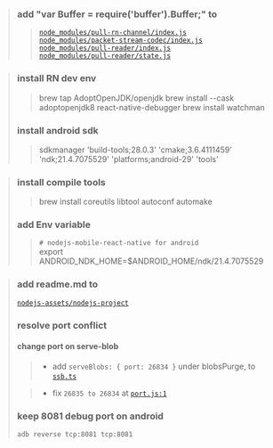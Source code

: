 > ### add "var Buffer = require('buffer').Buffer;" to  
>> [`node_modules/pull-rn-channel/index.js`](node_modules/pull-rn-channel/index.js)  
>> [`node_modules/packet-stream-codec/index.js`](node_modules/packet-stream-codec/index.js)  
>> [`node_modules/pull-reader/index.js`](node_modules/pull-reader/index.js)  
>> [`node_modules/pull-reader/state.js`](node_modules/pull-reader/state.js)  

> ### install RN dev env
>> brew tap AdoptOpenJDK/openjdk
>> brew install --cask adoptopenjdk8 react-native-debugger
>> brew install watchman
>
> ### install android sdk
>> sdkmanager 'build-tools;28.0.3' 'cmake;3.6.4111459' 'ndk;21.4.7075529' 'platforms;android-29' 'tools'

> ### install compile tools
>> brew install coreutils libtool autoconf automake
>
> ### add Env variable  
>> `# nodejs-mobile-react-native for android`  
>> export ANDROID_NDK_HOME=$ANDROID_HOME/ndk/21.4.7075529

> ### add readme.md to
> [`nodejs-assets/nodejs-project`](nodejs-assets/nodejs-project)
> 
> ### resolve port conflict
> #### change port on serve-blob  
>> - add `serveBlobs: {
  port: 26834
  }` under blobsPurge, to [`ssb.ts`](backend/ssb.ts)
>
>> - fix
 `26835 to 26834` at [`port.js:1`](node_modules/ssb-serve-blobs/port.js)
> ### keep 8081 debug port on android
> `adb reverse tcp:8081 tcp:8081`
